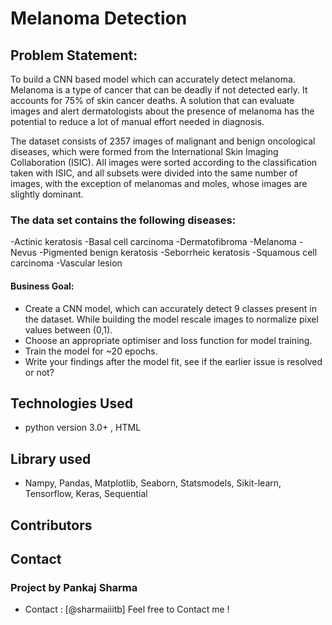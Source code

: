 # Melanoma Detection

## Problem Statement:

To build a CNN based model which can accurately detect melanoma. Melanoma is a type of cancer that can be deadly if not detected early. It accounts for 75% of skin cancer deaths. A solution that can evaluate images and alert dermatologists about the presence of melanoma has the potential to reduce a lot of manual effort needed in diagnosis.

The dataset consists of 2357 images of malignant and benign oncological diseases, which were formed from the International Skin Imaging Collaboration (ISIC). All images were sorted according to the classification taken with ISIC, and all subsets were divided into the same number of images, with the exception of melanomas and moles, whose images are slightly dominant.



### The data set contains the following diseases:
  -Actinic keratosis
  -Basal cell carcinoma
  -Dermatofibroma
  -Melanoma
  -Nevus
  -Pigmented benign keratosis
  -Seborrheic keratosis
  -Squamous cell carcinoma
  -Vascular lesion


#### Business Goal:
  - Create a CNN model, which can accurately detect 9 classes present in the dataset. While building the model rescale images to normalize pixel values between (0,1).
  - Choose an appropriate optimiser and loss function for model training.
  - Train the model for ~20 epochs.
  - Write your findings after the model fit, see if the earlier issue is resolved or not?

## Technologies Used

- python version 3.0+ , HTML

## Library used 

- Nampy, Pandas, Matplotlib, Seaborn, Statsmodels, Sikit-learn, Tensorflow, Keras, Sequential



</ul>

## Contributors
## Contact
### Project by Pankaj Sharma
- Contact : [@sharmaiiitb] Feel free to Contact me !
